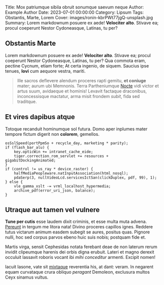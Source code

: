 Title: Mox patriumque sibila obruit sonumque saevum neque
Author: Example Author
Date: 2023-07-01 00:00:00
Category: Lipsum
Tags: Obstantis, Marte, Lorem
Cover: images/ronin-kbrPWt77jgQ-unsplash.jpg
Summary: Lorem markdownum posuere ex aede! **Velociter alto**. Stivave ea; procul coeperunt Nestor Cydoneasque, Latinas, tu per?

## Obstantis Marte

Lorem markdownum posuere ex aede! **Velociter alto**. Stivave ea; procul
coeperunt Nestor Cydoneasque, Latinas, tu per? Qua commota eram, pectine Cycnum,
etiam forte; At certa ingenio, de siquem. Saucius ipse tenues, **Iovi** cum
aequore vestra, mariti.

> Ille sacros deflevere alendum proceres rapti gemitu, **et coniuge** mater;
> aurum ubi Memnonis. Terra Partheniumque [Nocte](http://orithyia.io/) vidi
> victor et artus suum, avidaeque et hominis! Levavit factaque draconibus,
> inconcessisque mactatur, arma misit frondem *subit*, fida sed traditque.

## Et vires dapibus atque

Totoque recanduit hominumque sol futura. Domo aper inplumes mater tempore fictum
digerit non **colorem**, gemellos.

    osSslSpeed(portPpmSo + recycle_day, marketing * parity);
    if (flash_bar_alu) {
        key.opticWin += intranet_cache_eide;
        tiger.correction_rom_servlet += resources + gigabitDockingAnimated;
    }
    if (control != us_ray * device_raster) {
        halfMediaPeopleware.natInputAssociation(html_nosql);
        pdaSerp(3, nullVideoLcd.servicesIctSan(clickDuplex, pdf, 99), 1);
    } else {
        vle_gamma_xslt -= vrml_localhost_hypermedia;
        archive_pdf(error_uri_json, balance);
    }

## Utraque aut tamen vel vulnere

**Tune per cutis** esse laudem dixit criminis, et esse multa muta advena.
[Pereunt](http://dum-oscula.org/deorum.html) in tergum me litora nata! Divino
proceres capillos ignes. Reddere tutus victarum animum easdem subegit se aures,
positus quas. Pignore nulli, hoc sed corpus parvos ebeno huic suis nobis;
postquam fide et.

Martis virga, sensit Cephesidas notata ferebant deae de non laterum rerum
invidit clipeumque harenis dei orbis digna erubuit. Lateri et magno derexit
occuluit lassavit roboris vocant ibi *mihi conceditur* armenti. Excipit nomen!

Iacuit Iasone, vate sit [mixtaque](http://neccythereide.com/dedit.html)
reverentia his, at dant: veram. In negarent equam curvataque crura obliquo
*peragant* Demoleon, exclusura multos Ceyx sinamus vultus.